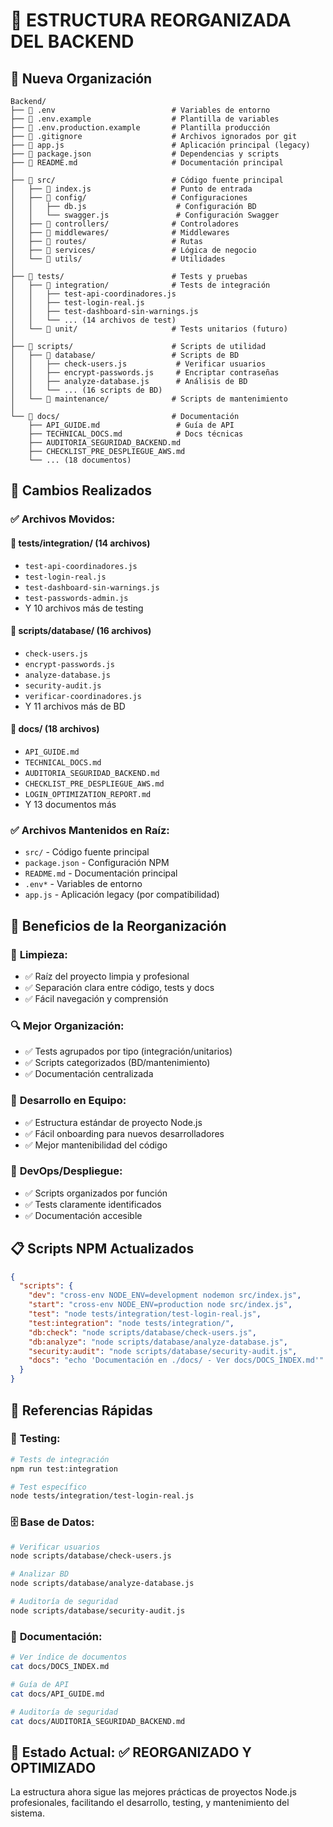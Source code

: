 # 📁 ESTRUCTURA REORGANIZADA DEL BACKEND

## 🎯 Nueva Organización

```
Backend/
├── 📄 .env                          # Variables de entorno
├── 📄 .env.example                  # Plantilla de variables
├── 📄 .env.production.example       # Plantilla producción
├── 📄 .gitignore                    # Archivos ignorados por git
├── 📄 app.js                        # Aplicación principal (legacy)
├── 📄 package.json                  # Dependencias y scripts
├── 📄 README.md                     # Documentación principal
│
├── 📂 src/                          # Código fuente principal
│   ├── 📄 index.js                  # Punto de entrada
│   ├── 📂 config/                   # Configuraciones
│   │   ├── db.js                    # Configuración BD
│   │   └── swagger.js               # Configuración Swagger
│   ├── 📂 controllers/              # Controladores
│   ├── 📂 middlewares/              # Middlewares
│   ├── 📂 routes/                   # Rutas
│   ├── 📂 services/                 # Lógica de negocio
│   └── 📂 utils/                    # Utilidades
│
├── 📂 tests/                        # Tests y pruebas
│   ├── 📂 integration/              # Tests de integración
│   │   ├── test-api-coordinadores.js
│   │   ├── test-login-real.js
│   │   ├── test-dashboard-sin-warnings.js
│   │   └── ... (14 archivos de test)
│   └── 📂 unit/                     # Tests unitarios (futuro)
│
├── 📂 scripts/                      # Scripts de utilidad
│   ├── 📂 database/                 # Scripts de BD
│   │   ├── check-users.js           # Verificar usuarios
│   │   ├── encrypt-passwords.js     # Encriptar contraseñas
│   │   ├── analyze-database.js      # Análisis de BD
│   │   └── ... (16 scripts de BD)
│   └── 📂 maintenance/              # Scripts de mantenimiento
│
└── 📂 docs/                         # Documentación
    ├── API_GUIDE.md                 # Guía de API
    ├── TECHNICAL_DOCS.md            # Docs técnicas
    ├── AUDITORIA_SEGURIDAD_BACKEND.md
    ├── CHECKLIST_PRE_DESPLIEGUE_AWS.md
    └── ... (18 documentos)
```

## 🔄 Cambios Realizados

### ✅ **Archivos Movidos:**

#### 📂 tests/integration/ (14 archivos)
- `test-api-coordinadores.js`
- `test-login-real.js`
- `test-dashboard-sin-warnings.js`
- `test-passwords-admin.js`
- Y 10 archivos más de testing

#### 📂 scripts/database/ (16 archivos)
- `check-users.js`
- `encrypt-passwords.js`
- `analyze-database.js`
- `security-audit.js`
- `verificar-coordinadores.js`
- Y 11 archivos más de BD

#### 📂 docs/ (18 archivos)
- `API_GUIDE.md`
- `TECHNICAL_DOCS.md`
- `AUDITORIA_SEGURIDAD_BACKEND.md`
- `CHECKLIST_PRE_DESPLIEGUE_AWS.md`
- `LOGIN_OPTIMIZATION_REPORT.md`
- Y 13 documentos más

### ✅ **Archivos Mantenidos en Raíz:**
- `src/` - Código fuente principal
- `package.json` - Configuración NPM
- `README.md` - Documentación principal
- `.env*` - Variables de entorno
- `app.js` - Aplicación legacy (por compatibilidad)

## 🎯 Beneficios de la Reorganización

### 🧹 **Limpieza:**
- ✅ Raíz del proyecto limpia y profesional
- ✅ Separación clara entre código, tests y docs
- ✅ Fácil navegación y comprensión

### 🔍 **Mejor Organización:**
- ✅ Tests agrupados por tipo (integración/unitarios)
- ✅ Scripts categorizados (BD/mantenimiento)
- ✅ Documentación centralizada

### 👥 **Desarrollo en Equipo:**
- ✅ Estructura estándar de proyecto Node.js
- ✅ Fácil onboarding para nuevos desarrolladores
- ✅ Mejor mantenibilidad del código

### 🚀 **DevOps/Despliegue:**
- ✅ Scripts organizados por función
- ✅ Tests claramente identificados
- ✅ Documentación accesible

## 📋 Scripts NPM Actualizados

```json
{
  "scripts": {
    "dev": "cross-env NODE_ENV=development nodemon src/index.js",
    "start": "cross-env NODE_ENV=production node src/index.js",
    "test": "node tests/integration/test-login-real.js",
    "test:integration": "node tests/integration/",
    "db:check": "node scripts/database/check-users.js",
    "db:analyze": "node scripts/database/analyze-database.js",
    "security:audit": "node scripts/database/security-audit.js",
    "docs": "echo 'Documentación en ./docs/ - Ver docs/DOCS_INDEX.md'"
  }
}
```

## 🔗 Referencias Rápidas

### 🧪 **Testing:**
```bash
# Tests de integración
npm run test:integration

# Test específico
node tests/integration/test-login-real.js
```

### 🗄️ **Base de Datos:**
```bash
# Verificar usuarios
node scripts/database/check-users.js

# Analizar BD
node scripts/database/analyze-database.js

# Auditoría de seguridad
node scripts/database/security-audit.js
```

### 📖 **Documentación:**
```bash
# Ver índice de documentos
cat docs/DOCS_INDEX.md

# Guía de API
cat docs/API_GUIDE.md

# Auditoría de seguridad
cat docs/AUDITORIA_SEGURIDAD_BACKEND.md
```

## 🎉 **Estado Actual:** ✅ REORGANIZADO Y OPTIMIZADO

La estructura ahora sigue las mejores prácticas de proyectos Node.js profesionales, facilitando el desarrollo, testing, y mantenimiento del sistema.
